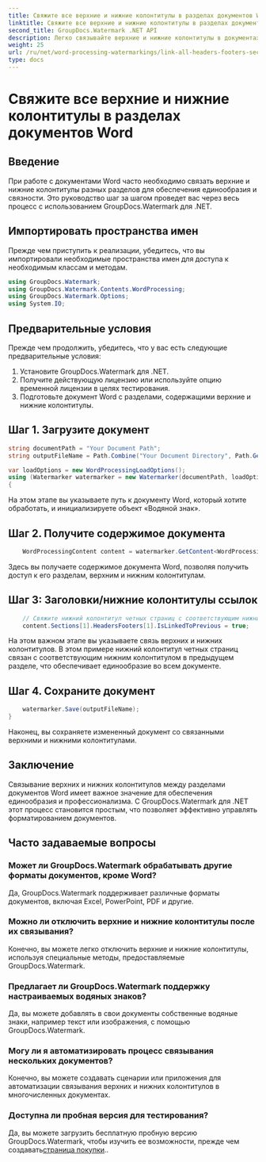```yaml
---
title: Свяжите все верхние и нижние колонтитулы в разделах документов Word
linktitle: Свяжите все верхние и нижние колонтитулы в разделах документов Word
second_title: GroupDocs.Watermark .NET API
description: Легко связывайте верхние и нижние колонтитулы в документах Word с помощью GroupDocs.Watermark для .NET. Обеспечьте последовательность и профессионализм с легкостью.
weight: 25
url: /ru/net/word-processing-watermarkings/link-all-headers-footers-section-word-docs/
type: docs
---
```

# Свяжите все верхние и нижние колонтитулы в разделах документов Word

## Введение
При работе с документами Word часто необходимо связать верхние и нижние колонтитулы разных разделов для обеспечения единообразия и связности. Это руководство шаг за шагом проведет вас через весь процесс с использованием GroupDocs.Watermark для .NET.
## Импортировать пространства имен
Прежде чем приступить к реализации, убедитесь, что вы импортировали необходимые пространства имен для доступа к необходимым классам и методам.
```csharp
using GroupDocs.Watermark;
using GroupDocs.Watermark.Contents.WordProcessing;
using GroupDocs.Watermark.Options;
using System.IO;
```
## Предварительные условия
Прежде чем продолжить, убедитесь, что у вас есть следующие предварительные условия:
1. Установите GroupDocs.Watermark для .NET.
2. Получите действующую лицензию или используйте опцию временной лицензии в целях тестирования.
3. Подготовьте документ Word с разделами, содержащими верхние и нижние колонтитулы.
## Шаг 1. Загрузите документ
```csharp
string documentPath = "Your Document Path";
string outputFileName = Path.Combine("Your Document Directory", Path.GetFileName(documentPath));

var loadOptions = new WordProcessingLoadOptions();
using (Watermarker watermarker = new Watermarker(documentPath, loadOptions))
{
```
На этом этапе вы указываете путь к документу Word, который хотите обработать, и инициализируете объект «Водяной знак».
## Шаг 2. Получите содержимое документа
```csharp
    WordProcessingContent content = watermarker.GetContent<WordProcessingContent>();
```
Здесь вы получаете содержимое документа Word, позволяя получить доступ к его разделам, верхним и нижним колонтитулам.
## Шаг 3: Заголовки/нижние колонтитулы ссылок
```csharp
    // Свяжите нижний колонтитул четных страниц с соответствующим нижним колонтитулом в предыдущем разделе.
    content.Sections[1].HeadersFooters[1].IsLinkedToPrevious = true;
```
На этом важном этапе вы указываете связь верхних и нижних колонтитулов. В этом примере нижний колонтитул четных страниц связан с соответствующим нижним колонтитулом в предыдущем разделе, что обеспечивает единообразие во всем документе.

## Шаг 4. Сохраните документ
```csharp
    watermarker.Save(outputFileName);
}
```
Наконец, вы сохраняете измененный документ со связанными верхними и нижними колонтитулами.

## Заключение
Связывание верхних и нижних колонтитулов между разделами документов Word имеет важное значение для обеспечения единообразия и профессионализма. С GroupDocs.Watermark для .NET этот процесс становится простым, что позволяет эффективно управлять форматированием документов.
## Часто задаваемые вопросы
### Может ли GroupDocs.Watermark обрабатывать другие форматы документов, кроме Word?
Да, GroupDocs.Watermark поддерживает различные форматы документов, включая Excel, PowerPoint, PDF и другие.
### Можно ли отключить верхние и нижние колонтитулы после их связывания?
Конечно, вы можете легко отключить верхние и нижние колонтитулы, используя специальные методы, предоставляемые GroupDocs.Watermark.
### Предлагает ли GroupDocs.Watermark поддержку настраиваемых водяных знаков?
Да, вы можете добавлять в свои документы собственные водяные знаки, например текст или изображения, с помощью GroupDocs.Watermark.
### Могу ли я автоматизировать процесс связывания нескольких документов?
Конечно, вы можете создавать сценарии или приложения для автоматизации связывания верхних и нижних колонтитулов в многочисленных документах.
### Доступна ли пробная версия для тестирования?
 Да, вы можете загрузить бесплатную пробную версию GroupDocs.Watermark, чтобы изучить ее возможности, прежде чем создавать[страница покупки](https://purchase.groupdocs.com/temporary-license/)..
